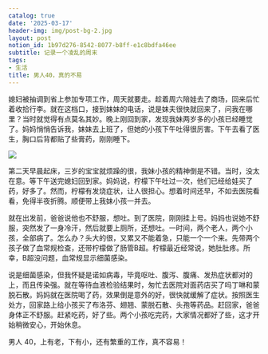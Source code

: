 ```yaml
---
catalog: true
date: '2025-03-17'
header-img: img/post-bg-2.jpg
layout: post
notion_id: 1b97d276-8542-8077-b8ff-e1c8bdfa46ee
subtitle: 记录一个凌乱的周末
tags:
- 生活
title: 男人40，真的不易
---
```


媳妇被抽调到省上参加专项工作，周天就要走。趁着周六陪娃去了商场，回来后忙着收拾行李。就在这档口，接到妹妹的电话，说是妹夫很快就回来了，问我在哪里？当时就觉得有点莫名其妙。晚上刚回到家，发现我妹两岁多的小孩已经睡觉了。妈妈悄悄告诉我，妹妹去上班了，但她的小孩下午吐得很厉害。下午去看了医生，胸口后背都贴了些膏药，刚刚睡下。


![](https://prod-files-secure.s3.us-west-2.amazonaws.com/5e11c35f-1dd6-416f-868e-8acb8013660f/642bf794-1914-4833-9208-a1e5018e1265/20250317174907.jpg?X-Amz-Algorithm=AWS4-HMAC-SHA256&X-Amz-Content-Sha256=UNSIGNED-PAYLOAD&X-Amz-Credential=ASIAZI2LB4667QMQISAT%2F20250318%2Fus-west-2%2Fs3%2Faws4_request&X-Amz-Date=20250318T123227Z&X-Amz-Expires=3600&X-Amz-Security-Token=IQoJb3JpZ2luX2VjEAQaCXVzLXdlc3QtMiJHMEUCIHObzIF%2FcRqBmabo%2BuWnVjs5HOwTXAqxZHxEl%2FUHn%2FR9AiEA26rjjUhXtERwsNkL73VWnIFjdcWHupGdILzCEIkvVqQq%2FwMIXRAAGgw2Mzc0MjMxODM4MDUiDAEGYHz1rx7ltKto6SrcAwrHW4glnZk0J98Yb5ly%2BkBMbuH14bS4lyOZXsqVcIcplrvDEle0T12wfXITXRpZc%2FxtHuljIExTK40CxvG3yEYnnNQJHcAiImnWye4hxM0gVQ%2FA6%2F7qbc5TL%2B9klrjCT7B%2BWbcm%2FHqkvBVQLV3bb7wCbT4RlgB%2BD0uFul2VYaPegH6Frzv8RC3LycyYWW%2FaQnylWaAVz5OL40lvxI2ueFOrqxGb3%2BJ8k5G9%2FvAo3pFAiZRg%2BEVHAaw6fjEOjtMDxumfwNwzFT9xWECpoVbi90QM3Ug3vDcIgQIJQquRNIdXjk2ExrbcmoT1drI%2Feun%2FRDlQq%2BhoUw8Gw26iPKj44zdlGMJPCTgDJd1uUpx9LbJvrhA50jethgldgLFL%2FT6ACmQTrvvtE6JMVUb42jh0BbsxDBfkotEAAz600IougHaDzK6yb2AHnvwgcm6TvC7qDKOaXRBrHNBfcPbvXAkqYS%2F5wuZg4vQL0AoR9HVuEc%2Fpvz02Gq9PMzUswe3BQfgeqkHoWpD0oGy%2FcX0j8HFrEMNU8L6nZ7zoClbhpo3bOg8RJ8c0k2Tx%2FmLTWASIAJOhIZ%2FLoTvO8pmqzhze6Wzp%2FiWuqKBeyc0fCVvyzjSy2%2BnJ21L%2BhvFLxHmpXdVkMPWz5b4GOqUBwvt3yKH1fRHEstE47mpPzbfa%2Fsz59DyGqSKyxr2oFODbKqCHlq%2FJTboiI02%2FKX%2BnkyjybWoZ7NvpSdv8hrxV8e2a9FQ2Y7j7KgwqVKyqhT5v%2FOtVK8oPUYfz6pLhcEli3hvCy8qPjxrQ4%2BZqbP7adYs%2Faeo%2BQvpCapGzZtV5f20BNTKOcQ5FKm5Z9z2tU3pds5Z5JJrXHNyeaNXNBKAJbc2wVrRk&X-Amz-Signature=08207cd9a2aec8f257b1cf6bccacabd2364a45e6738ebd02338f06bd155c0642&X-Amz-SignedHeaders=host&x-id=GetObject)


第二天早晨起床，三岁的宝宝就烦躁的很，我妹小孩的精神倒是不错。当时，没太在意。等下午送完媳妇回到家。妈妈说，柠檬下午吐过一次，他们已经给娃买了药，好多了。然而，柠檬有发烧症状，让人很担心。想着时间还早，不如去医院看看，免得半夜折腾。顺便带上我妹小孩一并去。





就在出发前，爸爸说他也不舒服，想吐。到了医院，刚刚挂上号。妈妈也说她不舒服，突然发了一身冷汗，然后就要上厕所，还想吐。一时间，两个老人，两个小孩，全部病了。怎么办？头大的很，又累又不能着急，只能一个一个来。先带两个孩子做了血常规检查，还带柠檬做了肠管B超。柠檬最近经常说，她肚肚疼。所幸，B超没问题，血常规显示细菌感染。





说是细菌感染，但我怀疑是诺如病毒，毕竟呕吐、腹泻、腹痛、发热症状都对的上，而且传染强。就在等待血液检验结果时，匆忙去医院对面药店买了吗丁啉和蒙脱石散。妈妈就在医院喝了药，效果倒是意外的好，很快就缓解了症状。按照医生处方，回家路上给小孩买了布洛芬、翅翘、蒙脱石散、头孢等药品。赶回家，爸爸身体正不舒服。赶紧吃药，好了些。两个小孩吃完药，大家情况都好了些，这才开始稍微安心，开始休息。





男人 40，上有老，下有小，还有繁重的工作，真不容易！